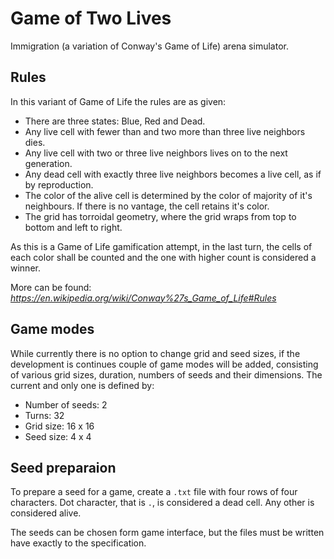 # Game of Two Lives
Immigration (a variation of Conway's Game of Life) arena simulator.

## Rules
In this variant of Game of Life the rules are as given:
* There are three states: Blue, Red and Dead.
* Any live cell with fewer than and two more than three live neighbors dies.
* Any live cell with two or three live neighbors lives on to the next generation.
* Any dead cell with exactly three live neighbors becomes a live cell, as if by reproduction.
* The color of the alive cell is determined by the color of majority of it's neighbours. If there is no vantage, the cell retains it's color.
* The grid has torroidal geometry, where the grid wraps from top to bottom and left to right.

As this is a Game of Life gamification attempt, in the last turn, the cells of each color shall be counted and the one with higher count is considered a winner.

More can be found:
*https://en.wikipedia.org/wiki/Conway%27s_Game_of_Life#Rules*

## Game modes
While currently there is no option to change grid and seed sizes, if the development is continues couple of game modes will be added, consisting of various grid sizes, duration, numbers of seeds and their dimensions. The current and only one is defined by:
 * Number of seeds: 2
 * Turns: 32
 * Grid size: 16 x 16 
 * Seed size: 4 x 4
 
## Seed preparaion
To prepare a seed for a game, create a `.txt` file with four rows of four characters. Dot character, that is  `.`, is considered a dead cell. Any other is considered alive. 

The seeds can be chosen form game interface, but the files must be written have exactly to the specification.
